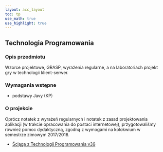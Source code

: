 ```yaml
---
layout: acc_layout
toc: tp
use_math: true
use_highlight: true
---
```


Technologia Programowania
---

### Opis przedmiotu
Wzorce projektowe, GRASP, wyrażenia regularne, a na laboratoriach projekt gry w technologii klient-serwer.

### Wymagania wstępne
* podstawy Javy (KP)

### O projekcie
Oprócz notatek z wyrażeń regularnych i notatek z zasad projektowania aplikacji (w trakcie opracowania do postaci internetowej), przygotowaliśmy również pomoc dydaktyczną, zgodną z wymogami na kolokwium w semestrze zimowym 2017/2018.
* <a href="{{ site.baseurl }}/pdfs/sem3/tp-sciaga.pdf">Ściąga z Technologii Programowania v36 </a>